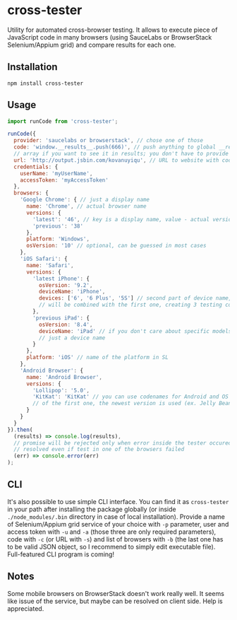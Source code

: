 # cross-tester
Utility for automated cross-browser testing. It allows to execute piece of
JavaScript code in many browsers (using SauceLabs or BrowserStack Selenium/Appium
grid) and compare results for each one.

## Installation

```
npm install cross-tester
```

## Usage

```javascript
import runCode from 'cross-tester';

runCode({
  provider: 'saucelabs or browserstack', // chose one of those
  code: 'window.__results__.push(666)', // push anything to global __results__
  // array if you want to see it in results; you don't have to provide a code
  url: 'http://output.jsbin.com/kovanuyiqu', // URL to website with code is OK too
  credentials: {
    userName: 'myUserName',
    accessToken: 'myAccessToken'
  },
  browsers: {
    'Google Chrome': { // just a display name
      name: 'Chrome', // actual browser name
      versions: {
        'latest': '46', // key is a display name, value - actual version number
        'previous': '38'
      },
      platform: 'Windows',
      osVersion: '10' // optional, can be guessed in most cases
    },
    'iOS Safari': {
      name: 'Safari',
      versions: {
        'latest iPhone': {
          osVersion: '9.2',
          deviceName: 'iPhone',
          devices: ['6', '6 Plus', '5S'] // second part of device name, all of those
          // will be combined with the first one, creating 3 testing configurations
        },
        'previous iPad': {
          osVersion: '8.4',
          deviceName: 'iPad' // if you don't care about specific models, provide
          // just a device name
        }
      },
      platform: 'iOS' // name of the platform in SL
    },
    'Android Browser': {
      name: 'Android Browser',
      versions: {
        'Lollipop': '5.0',
        'KitKat': 'KitKat' // you can use codenames for Android and OS X; in case
        // of the first one, the newest version is used (ex. Jelly Bean => 4.3)
      }
    }
  }
}).then(
  (results) => console.log(results),
  // promise will be rejected only when error inside the tester occured, it's
  // resolved even if test in one of the browsers failed
  (err) => console.error(err)
);
```

## CLI
It's also possible to use simple CLI interface. You can find it as `cross-tester`
in your path after installing the package globally (or inside `./node_modules/.bin`
directory in case of local installation). Provide a name of Selenium/Appium grid
service of your choice with `-p` parameter, user and access token with
`-u` and `-a` (those three are only required parameters), code with `-c` (or URL
with `-s`) and list of browsers with `-b` (the last one has to be valid JSON
object, so I recommend to simply edit executable file). Full-featured CLI
program is coming!

## Notes
Some mobile browsers on BrowserStack doesn't work really well. It seems like
issue of the service, but maybe can be resolved on client side. Help is
appreciated.
